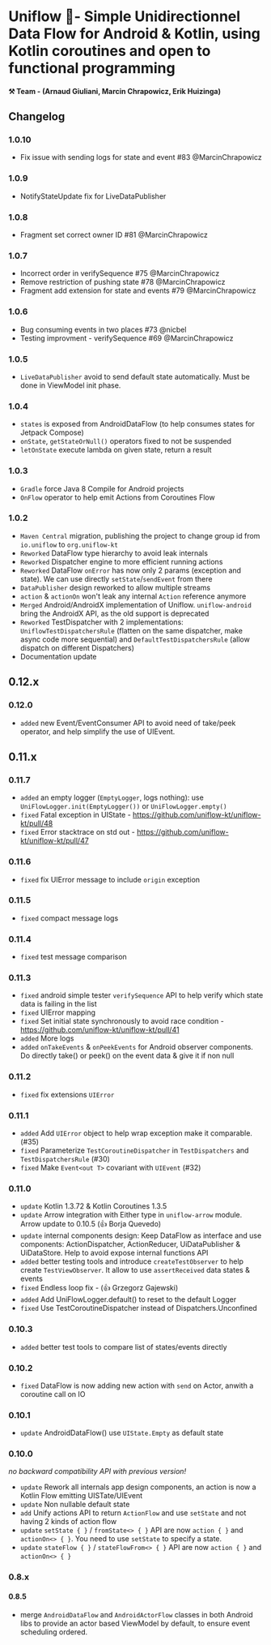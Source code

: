 
# Uniflow 🦄- Simple Unidirectionnel Data Flow for Android & Kotlin, using Kotlin coroutines and open to functional programming

#### ⚒ Team - (Arnaud Giuliani, Marcin Chrapowicz, Erik Huizinga)

## Changelog

### 1.0.10

- Fix issue with sending logs for state and event #83 @MarcinChrapowicz

### 1.0.9

- NotifyStateUpdate fix for LiveDataPublisher

### 1.0.8

- Fragment set correct owner ID #81 @MarcinChrapowicz

### 1.0.7

- Incorrect order in verifySequence #75 @MarcinChrapowicz
- Remove restriction of pushing state #78 @MarcinChrapowicz
- Fragment add extension for state and events #79 @MarcinChrapowicz

### 1.0.6

- Bug consuming events in two places #73 @nicbel
- Testing improvment - verifySequence #69 @MarcinChrapowicz

### 1.0.5

- `LiveDataPublisher` avoid to send default state automatically. Must be done in ViewModel init phase.

### 1.0.4

- `states` is exposed from AndroidDataFlow (to help consumes states for Jetpack Compose)
- `onState`, `getStateOrNull()` operators fixed to not be suspended
- `letOnState` execute lambda on given state, return a result

### 1.0.3

- `Gradle` force Java 8 Compile for Android projects
- `OnFlow` operator to help emit Actions from Coroutines Flow<T>

### 1.0.2

- `Maven Central` migration, publishing the project to change group id from `io.uniflow` to `org.uniflow-kt`
- `Reworked` DataFlow type hierarchy to avoid leak internals
- `Reworked` Dispatcher engine to more efficient running actions
- `Reworked` DataFlow `onError` has now only 2 params (exception and state). We can use directly `setState`/`sendEvent` from there
- `DataPublisher` design reworked to allow multiple streams
- `action` & `actionOn` won't leak any internal `Action` reference anymore
- `Merged` Android/AndroidX implementation of Uniflow. `uniflow-android` bring the AndroidX API, as the old support is deprecated
- `Reworked` TestDispatcher with 2 implementations: `UniflowTestDispatchersRule` (flatten on the same dispatcher, make async code more sequential) and `DefaultTestDispatchersRule` (allow dispatch on different Dispatchers)
- Documentation update

## 0.12.x

### 0.12.0

- `added` new Event/EventConsumer API to avoid need of take/peek operator, and help simplify the use of UIEvent.  

## 0.11.x

### 0.11.7

- `added` an empty logger (`EmptyLogger`, logs nothing): use `UniFlowLogger.init(EmptyLogger())` or `UniFlowLogger.empty()`
- `fixed` Fatal exception in UIState - https://github.com/uniflow-kt/uniflow-kt/pull/48
- `fixed` Error stacktrace on std out - https://github.com/uniflow-kt/uniflow-kt/pull/47

### 0.11.6

- `fixed` fix UIError message to include `origin` exception

### 0.11.5

- `fixed` compact message logs

### 0.11.4

- `fixed` test message comparison

### 0.11.3

- `fixed` android simple tester `verifySequence` API to help verify which state data is failing in the list
- `fixed` UIError mapping
- `fixed` Set initial state synchronously to avoid race condition - https://github.com/uniflow-kt/uniflow-kt/pull/41
- `added` More logs
- `added` `onTakeEvents` & `onPeekEvents` for Android observer components. Do directly take() or peek() on the event data & give it if non null

### 0.11.2

- `fixed` fix extensions `UIError` 

### 0.11.1

- `added` Add `UIError` object to help wrap exception make it comparable. (#35)
- `fixed` Parameterize `TestCoroutineDispatcher` in `TestDispatchers` and `TestDispatchersRule` (#30)
- `fixed` Make `Event<out T>` covariant with `UIEvent` (#32)

### 0.11.0

- `update` Kotlin 1.3.72 & Kotlin Coroutines 1.3.5
- `update` Arrow integration with Either type in `uniflow-arrow` module. Arrow update to 0.10.5 (👍 Borja Quevedo)
- `update` internal components design: Keep DataFlow as interface and use components: ActionDispatcher, ActionReducer, UiDataPublisher & UiDataStore. Help to avoid expose internal functions API
- `added` better testing tools and introduce `createTestObserver` to help create `TestViewObserver`. It allow to use `assertReceived` data states & events
- `fixed` Endless loop fix - (👍 Grzegorz Gajewski)
- `added`  Add UniFlowLogger.default() to reset to the default Logger 
- `fixed`  Use TestCoroutineDispatcher instead of Dispatchers.Unconfined

### 0.10.3

- `added` better test tools to compare list of states/events directly

### 0.10.2

- `fixed` DataFlow is now adding new action with `send` on Actor, anwith a coroutine call on IO

### 0.10.1

- `update` AndroidDataFlow() use `UIState.Empty` as default state 

### 0.10.0

_no backward compatibility API with previous version!_

- `update` Rework all internals app design components, an action is now a Kotlin Flow emitting UISTate/UIEvent
- `update` Non nullable default state
- `add` Unify actions API to return `ActionFlow` and use `setState` and not having 2 kinds of action flow
- `update` `setState { }` / `fromState<> { }` API are now `action { }` and `actionOn<> { }`. You need to use `setState` to specify a state.
- `update` `stateFlow { }` / `stateFlowFrom<> { }` API are now `action { }` and `actionOn<> { }`

### 0.8.x

#### 0.8.5

- merge `AndroidDataFlow` and `AndroidActorFlow` classes in both Android libs to provide an actor based ViewModel by default, to ensure event scheduling ordered.

